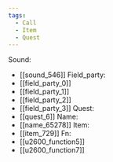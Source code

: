 ```yaml
---
tags:
  - Call
  - Item
  - Quest
---
```

Sound:
- [[sound_546]]
Field_party:
- [[field_party_0]]
- [[field_party_1]]
- [[field_party_2]]
- [[field_party_3]]
Quest:
- [[quest_6]]
Name:
- [[name_65278]]
Item:
- [[item_729]]
Fn:
- [[u2600_function5]]
- [[u2600_function7]]
